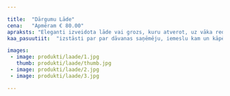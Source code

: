 ```yaml
---

title:  "Dārgumu Lāde"
cena:   "Apmēram € 80.00"
apraksts: "Eleganti izveidota lāde vai grozs, kuru atverot, uz vāka redzams apsveikums un skaidās vai sasmalcinātā korķī ierakti dārgumi (lādes saturs tiek noteikts pēc Jūsu izvēles). Protams, šī dāvana pieejama visdažādākajos lielumos un to iespējams piepildīt ar Tavu izvēlēto saturu!"
kaa_pasuutiit:  "izstāsti par par dāvanas saņēmēju, iemeslu kam un kāpēc šī dāvana domāta un kādu lādes saturu vēlies, iesūti raksturojošu aprakstu, lai izveidotu atbilstošu maketa dizainu un oriģināla dāvana garantēta."

images:
 - image: produkti/laade/1.jpg
   thumb: produkti/laade/thumb.jpg
 - image: produkti/laade/2.jpg
 - image: produkti/laade/3.jpg

---
```

